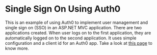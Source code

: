 # Single Sign On Using Auth0
This is an example of using Auth0 to implement user management and single sign on (SSO) in an ASP.NET MVC application. There are two applications created. When user logs on to the first application, they are automatically logged on to the second application. It uses simple configuration and a client id for an Auth0 app. Take a look at [this page](https://auth0.com/docs/quickstart/webapp/aspnet-owin) to know more.
